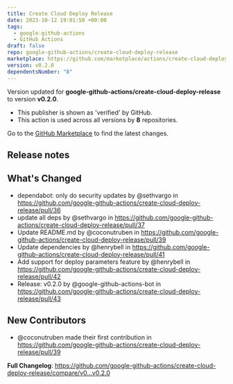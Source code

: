 ```yaml
---
title: Create Cloud Deploy Release
date: 2023-10-12 19:01:58 +00:00
tags:
  - google-github-actions
  - GitHub Actions
draft: false
repo: google-github-actions/create-cloud-deploy-release
marketplace: https://github.com/marketplace/actions/create-cloud-deploy-release
version: v0.2.0
dependentsNumber: "8"
---
```



Version updated for **google-github-actions/create-cloud-deploy-release** to version **v0.2.0**.
- This publisher is shown as 'verified' by GitHub.
- This action is used across all versions by **8** repositories.

Go to the [GitHub Marketplace](https://github.com/marketplace/actions/create-cloud-deploy-release) to find the latest changes.

## Release notes

## What's Changed
* dependabot: only do security updates by @sethvargo in https://github.com/google-github-actions/create-cloud-deploy-release/pull/36
* update all deps by @sethvargo in https://github.com/google-github-actions/create-cloud-deploy-release/pull/37
* Update README.md by @coconutruben in https://github.com/google-github-actions/create-cloud-deploy-release/pull/39
* Update dependencies by @henrybell in https://github.com/google-github-actions/create-cloud-deploy-release/pull/41
* Add support for deploy parameters feature by @henrybell in https://github.com/google-github-actions/create-cloud-deploy-release/pull/42
* Release: v0.2.0 by @google-github-actions-bot in https://github.com/google-github-actions/create-cloud-deploy-release/pull/43

## New Contributors
* @coconutruben made their first contribution in https://github.com/google-github-actions/create-cloud-deploy-release/pull/39

**Full Changelog**: https://github.com/google-github-actions/create-cloud-deploy-release/compare/v0...v0.2.0

